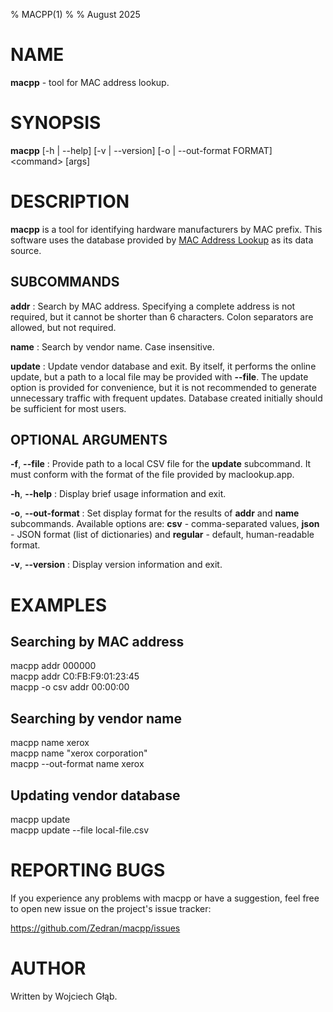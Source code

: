 % MACPP(1)
%
% August 2025

# NAME

**macpp** - tool for MAC address lookup.

# SYNOPSIS

**macpp** \[-h | \--help] \[-v | \--version] \[-o | \--out-format FORMAT] \<command> \[args]

# DESCRIPTION

**macpp** is a tool for identifying hardware manufacturers by MAC prefix. This software uses the database provided by [MAC Address Lookup](https://maclookup.app) as its data source.

## SUBCOMMANDS

**addr**
: Search by MAC address. Specifying a complete address is not required, but it cannot be shorter than 6 characters. Colon separators are allowed, but not required.

**name**
: Search by vendor name. Case insensitive.

**update**
: Update vendor database and exit. By itself, it performs the online update, but a path to a local file may be provided with **--file**. The update option is provided for convenience, but it is not recommended to generate unnecessary traffic with frequent updates. Database created initially should be sufficient for most users.

## OPTIONAL ARGUMENTS

**-f**, **\--file**
: Provide path to a local CSV file for the **update** subcommand. It must conform with the format of the file provided by maclookup.app.

**-h**, **\--help**
: Display brief usage information and exit.

**-o**, **\--out-format**
: Set display format for the results of **addr** and **name** subcommands. Available options are: **csv** - comma-separated values, **json** - JSON format (list of dictionaries) and **regular** - default, human-readable format.

**-v**, **\--version**
: Display version information and exit.

# EXAMPLES

## Searching by MAC address

macpp addr 000000  
macpp addr C0:FB:F9:01:23:45  
macpp -o csv addr 00:00:00

## Searching by vendor name

macpp name xerox  
macpp name "xerox corporation"  
macpp \--out-format name xerox

## Updating vendor database

macpp update  
macpp update \--file local-file.csv

# REPORTING BUGS

If you experience any problems with macpp or have a suggestion, feel free to open new issue on the project's issue tracker:

https://github.com/Zedran/macpp/issues

# AUTHOR

Written by Wojciech Głąb.
